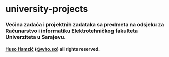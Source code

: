 # university-projects
### Većina zadaća i projektnih zadataka sa predmeta na odsjeku za Računarstvo i informatiku Elektrotehničkog fakulteta Univerziteta u Sarajevu.

#### [Huso Hamzić](https://www.facebook.com/it.is.whoso) ([@who.so](https://www.instagram.com/who.so)) all rights reserved.
